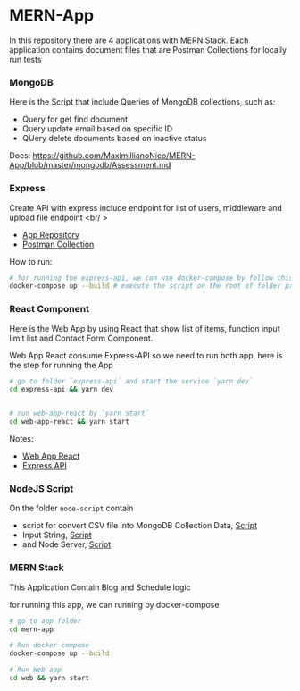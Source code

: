 # MERN-App
In this repository there are 4 applications with MERN Stack. Each application contains document files that are Postman Collections for locally run tests

### MongoDB
Here is the Script that include Queries of MongoDB collections, such as:
- Query for get find document
- Query update email based on specific ID
- QUery delete documents based on inactive status

Docs: https://github.com/MaximillianoNico/MERN-App/blob/master/mongodb/Assessment.md
<br />

### Express
Create API with express include endpoint for list of users, middleware and upload file endpoint <br/ >
- [App Repository](https://github.com/MaximillianoNico/MERN-App/tree/master/express-api)<br />
- [Postman Collection](https://github.com/MaximillianoNico/MERN-App/tree/master/express-api)

How to run:
```bash
# for running the express-api, we can use docker-compose by follow this script
docker-compose up --build # execute the script on the root of folder project
```

### React Component
Here is the Web App by using React that show list of items, function input limit list and Contact Form Component.

Web App React consume Express-API so we need to run both app, here is the step for running the App
```bash
# go to folder `express-api` and start the service `yarn dev`
cd express-api && yarn dev


# run web-app-react by `yarn start`
cd web-app-react && yarn start
```

Notes:
- [Web App React](https://github.com/MaximillianoNico/MERN-App/tree/master/web-app-react)
- [Express API](https://github.com/MaximillianoNico/MERN-App/tree/master/express-api) 

### NodeJS Script
On the folder `node-script` contain 
- script for convert CSV file into MongoDB Collection Data, [Script](https://github.com/MaximillianoNico/MERN-App/blob/master/node-script/insert-csv-into-collection.js)
- Input String, [Script](https://github.com/MaximillianoNico/MERN-App/blob/master/node-script/node-input.js)
- and Node Server, [Script](https://github.com/MaximillianoNico/MERN-App/blob/master/node-script/node-server.js)


### MERN Stack
This Application Contain Blog and Schedule logic

for running this app, we can running by docker-compose

```bash
# go to app folder
cd mern-app

# Run docker compose
docker-compose up --build

# Run Web app
cd web && yarn start
```